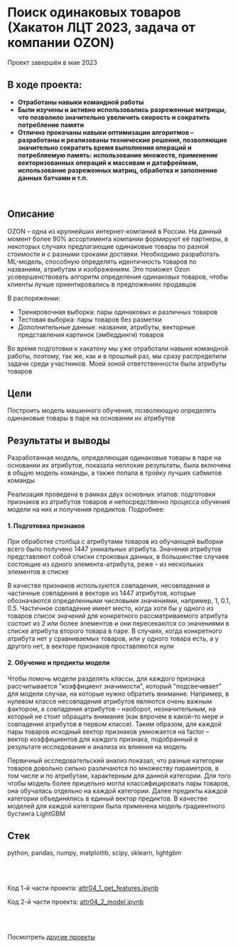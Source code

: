 # Поиск одинаковых товаров (Хакатон ЛЦТ 2023, задача от компании OZON)
Проект завершён в мае 2023

## В ходе проекта:
- **Отработаны навыки командной работы**
- **Были изучены и активно использовались разреженные матрицы, что позволило значительно увеличить скорость и сократить потребление памяти**
- **Отлично прокачаны навыки оптимизации алгоритмов – разработаны и реализованы технические решения, позволяющие значительно сократить время выполнения операций и потребляемую память: использование множеств, применение векторизованных операций к массивам и датафреймам, использование разреженных матриц, обработка и заполнение данных батчами и т.п.**

<br>

## Описание
OZON – одна из крупнейших интернет-компаний в России. На данный момент более 90% ассортимента компании формируют её партнеры, в некоторых случаях предлагающие одинаковые товары по разной стоимости и с разными сроками доставки. Необходимо разработать ML-модель, способную определять идентичность товаров по названиям, атрибутам и изображениям. Это поможет Ozon усовершенствовать алгоритм определения одинаковых товаров, чтобы клиенты лучше ориентировались в предложениях продавцов

В распоряжении:
- Тренировочная выборка: пары одинаковых и различных товаров
- Тестовая выборка: пары товаров без разметки
- Дополнительные данные: названия, атрибуты, векторные представления картинок (эмбеддинги) товаров

Во время подготовки к хакатону мы уже отработали навыки командной работы, поэтому, так же, как и в прошлый раз, мы сразу распределили задачи среди участников. Моей зоной ответственности были атрибуты товаров

## Цели
Построить модель машинного обучения, позволяющую определять одинаковые товары в паре на основании их атрибутов

## Результаты и выводы
Разработанная модель, определяющая одинаковые товары в паре на основании их атрибутов, показала неплохие результаты, была включена в общую модель команды, а также попала в тройку лучших сабмитов команды

Реализация проведена в рамках двух основных этапов: подготовки признаков из атрибутов товаров и непосредственно процесса обучения модели на них и получения предиктов. Подробнее:

#### 1. Подготовка признаков
При обработке столбца с атрибутами товаров из обучающей выборки всего было получено 1447 уникальных атрибута. Значения атрибутов представляют собой списки строковых данных, в большинстве случаев состоящие из одного элемента-атрибута, реже – из нескольких элементов в списке

В качестве признаков используются совпадения, несовпадения и частичные совпадения в векторе из 1447 атрибутов, которые обозначаются определенными числовыми значениями, например, 1, 0.1, 0.5. Частичное совпадение имеет место, когда хотя бы у одного из товаров список значений для конкретного рассматриваемого атрибута состоит из 2 или более элементов и они пересекаются со значениями в списке атрибута второго товара в паре. В случаях, когда конкретного атрибута нет у сравниваемых товаров, или у одного товара есть, а у другого нет, в векторе признаков проставляются нули

#### 2. Обучение и предикты модели
Чтобы помочь модели разделять классы, для каждого признака рассчитывается "коэффициент значимости", который "подсвечивает" для модели случаи, на которые нужно обратить внимание. Например, в нулевом классе несовпадения атрибутов являются очень важным фактором, а совпадения атрибутов – наоборот, незначительным, на который не стоит обращать внимание (как впрочем в какой-то мере и совпадения атрибутов в первом классе). Таким образом, для каждой пары товаров исходный вектор признаков умножается на factor – вектор коэффициентов для каждого признака, подобранный в результате исследования и анализа их влияния на модель

Первичный исследовательский анализ показал, что разные категории товаров довольно сильно различаются по множеству параметров, в том числе и по атрибутам, характерным для данной категории. Для того чтобы модель более прицельно могла классифицировать пары товаров, она обучалась отдельно на каждой категории. Далее предикты каждой категории объединялись в единый вектор предиктов. В качестве моделей для каждой категории была применена модель градиентного бустинга LightGBM

## Стек
python, pandas, numpy, matplotlib, scipy, sklearn, lightgbm

<br><br>

Код 1-й части проекта: [attr04_1_get_features.ipynb](https://github.com/petrochenkovp/leaders2023/blob/main/attr04_1_get_features.ipynb)

Код 2-й части проекта: [attr04_2_model.ipynb](https://github.com/petrochenkovp/leaders2023/blob/main/attr04_2_model.ipynb)

<br><br>

Посмотреть [другие проекты](https://github.com/petrochenkovp/portfolio)

<br><br>
